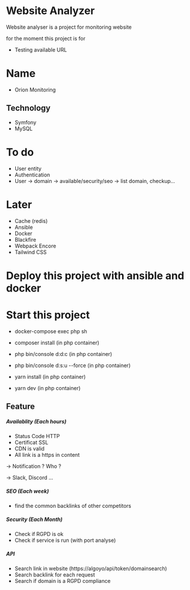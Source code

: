 # Website Analyzer 


Website analyser is a project for monitoring website 

for the moment this project is for 

- Testing available URL 

# Name

- Orion Monitoring


## Technology 

- Symfony
- MySQL 

# To do 

- User entity 
- Authentication 
- User -> domain -> available/security/seo -> list domain, checkup... 

# Later 

- Cache (redis)
- Ansible
- Docker 
- Blackfire 
- Webpack Encore
- Tailwind CSS 




# Deploy this project with ansible and docker  





# Start this project 

- docker-compose exec php sh 

- composer install (in php container)
- php bin/console d:d:c (in php container)
- php bin/console d:s:u --force (in php container)

- yarn install  (in php container)
- yarn dev (in php container)

## Feature 

##### Availablity (Each hours)

- Status Code HTTP
- Certificat SSL 
- CDN is valid 
- All link is a https in content

-> Notification ? Who ? 

-> Slack, Discord ... 

##### SEO (Each week)

- find the common backlinks of other competitors

##### Security (Each Month)

- Check if RGPD is ok 
- Check if service is run (with port analyse)

##### API 

- Search link in website (https://algoyo/api/token/domainsearch)
- Search backlink for each request 
- Search if domain is a RGPD compliance 



